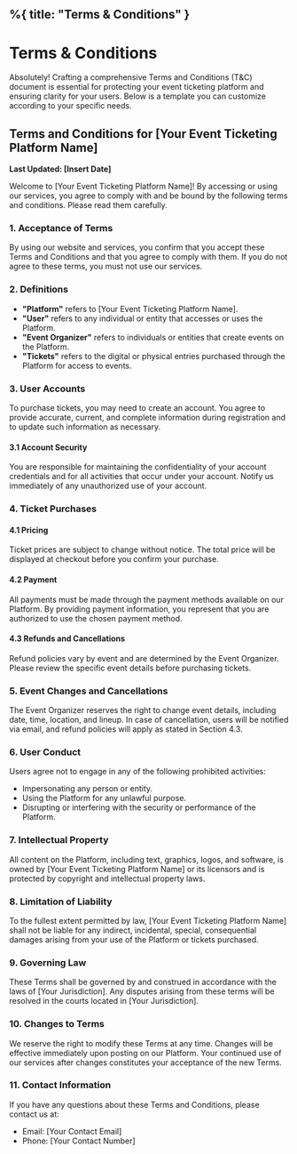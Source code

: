 %{
    title: "Terms & Conditions"
}
---


# Terms & Conditions
Absolutely! Crafting a comprehensive Terms and Conditions (T&C) document is essential for protecting your event ticketing platform and ensuring clarity for your users. Below is a template you can customize according to your specific needs.

## Terms and Conditions for [Your Event Ticketing Platform Name]

**Last Updated: [Insert Date]**

Welcome to [Your Event Ticketing Platform Name]! By accessing or using our services, you agree to comply with and be bound by the following terms and conditions. Please read them carefully.

### 1. Acceptance of Terms
By using our website and services, you confirm that you accept these Terms and Conditions and that you agree to comply with them. If you do not agree to these terms, you must not use our services.

### 2. Definitions
- **"Platform"** refers to [Your Event Ticketing Platform Name].
- **"User"** refers to any individual or entity that accesses or uses the Platform.
- **"Event Organizer"** refers to individuals or entities that create events on the Platform.
- **"Tickets"** refers to the digital or physical entries purchased through the Platform for access to events.

### 3. User Accounts
To purchase tickets, you may need to create an account. You agree to provide accurate, current, and complete information during registration and to update such information as necessary.

#### 3.1 Account Security
You are responsible for maintaining the confidentiality of your account credentials and for all activities that occur under your account. Notify us immediately of any unauthorized use of your account.

### 4. Ticket Purchases
#### 4.1 Pricing
Ticket prices are subject to change without notice. The total price will be displayed at checkout before you confirm your purchase.

#### 4.2 Payment
All payments must be made through the payment methods available on our Platform. By providing payment information, you represent that you are authorized to use the chosen payment method.

#### 4.3 Refunds and Cancellations
Refund policies vary by event and are determined by the Event Organizer. Please review the specific event details before purchasing tickets.

### 5. Event Changes and Cancellations
The Event Organizer reserves the right to change event details, including date, time, location, and lineup. In case of cancellation, users will be notified via email, and refund policies will apply as stated in Section 4.3.

### 6. User Conduct
Users agree not to engage in any of the following prohibited activities:
- Impersonating any person or entity.
- Using the Platform for any unlawful purpose.
- Disrupting or interfering with the security or performance of the Platform.

### 7. Intellectual Property
All content on the Platform, including text, graphics, logos, and software, is owned by [Your Event Ticketing Platform Name] or its licensors and is protected by copyright and intellectual property laws.

### 8. Limitation of Liability
To the fullest extent permitted by law, [Your Event Ticketing Platform Name] shall not be liable for any indirect, incidental, special, consequential damages arising from your use of the Platform or tickets purchased.

### 9. Governing Law
These Terms shall be governed by and construed in accordance with the laws of [Your Jurisdiction]. Any disputes arising from these terms will be resolved in the courts located in [Your Jurisdiction].

### 10. Changes to Terms
We reserve the right to modify these Terms at any time. Changes will be effective immediately upon posting on our Platform. Your continued use of our services after changes constitutes your acceptance of the new Terms.

### 11. Contact Information
If you have any questions about these Terms and Conditions, please contact us at:
- Email: [Your Contact Email]
- Phone: [Your Contact Number]


